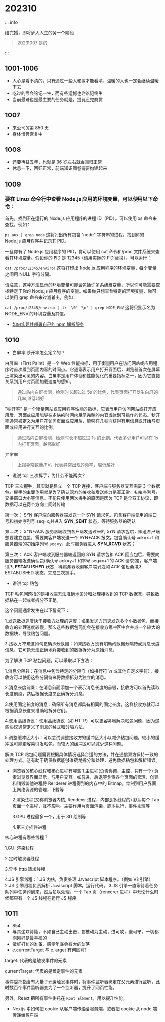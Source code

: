 # 202310

::: info

结完婚，即将步入人生的另一个阶段

> 20231007 是的

:::

## 1001-1006

- 人心是看不清的，只有通过一些人和事才能看清，温暖的人也一定会继续温暖下去
- 吃过的亏会铭记一生，而有些遗憾也会铭记终生
- 当前最难也是最主要的任务就是，提前还完商贷

## 1007

- 来公司的第 850 天
- 身体慢慢恢复中

## 1008

- 还要再拼五年，也就是 36 岁左右就会回归正常
- 休息一下，回归正常，前端知识图卷需要构建起来

## 1009

### 要在 Linux 命令行中查看 Node.js 应用的环境变量，可以使用以下命令：

首先，找到正在运行的 Node.js 应用程序的进程 ID（PID）。可以使用 ps 命令来查找，例如：

`ps aux | grep node`
这将列出所有包含 "node" 字符串的进程，找到你的 Node.js 应用程序并记录其 PID。

一旦你有了 Node.js 应用程序的 PID，你可以使用 cat 命令和/proc 文件系统来查看其环境变量。假设你的 PID 是 12345（请用实际的 PID 替换），可以运行：

`cat /proc/12345/environ`
这将打印出 Node.js 应用程序的环境变量，每个变量之间用 NULL 字符分隔。

请注意，这种方法显示的环境变量可能会包括许多系统级变量，所以你可能需要查找特定于你的 Node.js 应用程序的变量。如果你只想查看特定的环境变量，你可以使用 grep 命令来过滤输出，例如：

`cat /proc/12345/environ | tr '\0' '\n' | grep NODE_ENV`
这将只显示名为 NODE_ENV 的环境变量及其值。

- [如何实现并部署自己的 npm 解析服务](https://mp.weixin.qq.com/s/ak1J3XALUIpV1Y_doW6Leg)

## 1010

- 白屏率 秒开率怎么定义的？

白屏率（First Paint）是一个 Web 性能指标，用于衡量用户在访问网站或应用程序时首次看到页面内容的时间点。它通常表示用户打开页面后，浏览器首次在屏幕上渲染出可见的内容。白屏率是用户体验和性能优化的重要指标之一，因为它直接关系到用户对页面加载速度的感知。

> 通过站内白屏检测，检测时长超过过 5s 的比例，代表页面打开发生白屏的几率,越低越好

"秒开率" 是一个衡量网站或应用程序性能的指标，它表示用户访问网站或打开应用后，页面或应用能够在多快的时间内展示完整的内容或达到可操作的状态。秒开率通常被定义为用户在访问页面或应用后，能够在几秒内获得有用信息或开始与页面或应用进行交互的比例。

> 通过站内白屏检测，检测时长不超过过 1s 的比例，代表多少用户可以在 1s 内打开页面，越高越好

异常率

> 上报异常数量/PV，代表异常出现的频率，越低越好

- 说说 tcp 三次挥手，为什么不能两次？

TCP 三次握手，其实就是建立一个 TCP 连接，客户端与服务器交互需要 3 个数据包。握手的主要作用就是为了确认双方的接收和发送能力是否正常，初始序列号，交换窗口大小等信息。不能只使用两次挥手的原因是因为 TCP 是全双工协议，即数据可以在两个方向上同时传输

第一次： SYN 客户端向服务器端发送一个 SYN 请求包，包含客户端使用的端口号和初始序列号 seq=x,并进入 **SYN_SENT** 状态，等待服务器的确认

第二次： SYN+ACK 服务器端收到客户端发送过来的 SYN 请求包后，知道客户端想要建立连接，需要向客户端发送一个 SYN+ACK 报文，包含确认号 ack=x+1 和服务器端的初始序列号 seq=y，此时服务器进入 **SYN_RCVD** 状态；

第三次： ACK 客户端收到服务器端返回的 SYN 请求包和 ACK 回应包后，需要向服务器端发送确认包(确认号 ack=y+1 和序号 seq=x+1 的 ACK 请求包)，客户端进入 **ESTABLISHED** 状态。待服务器收到客户端发送的 ACK 包也会进入 ESTABLISHED 状态，完成三次握手。

- 讲讲 tcp 粘包

TCP 粘包问题指的是接收端无法准确地区分和处理接收到的 TCP 数据流，导致数据粘在一起或者拆分不正确。

这个问题通常发生在以下情况下：

1.发送数据速度快于接收方处理的速度：如果发送方迅速发送多个小数据包，而接收方的处理速度较慢，那么这些数据包可能会在接收方缓冲区中合并成一个较大的数据块，导致粘包问题。

2.接收方不知道如何正确拆分数据：如果接收方没有明确的数据分隔符或消息长度信息，它可能无法正确地将接收到的数据拆分为原始消息。

为了解决 TCP 粘包问题，可以采取以下方法：

1.消息分隔符：在消息中包含特定的分隔符（如换行符 \n 或其他自定义字符），接收方可以使用这些分隔符来将数据拆分为独立的消息。

2.消息长度前缀：在消息前面添加一个表示消息长度的前缀，接收方可以首先读取长度前缀，然后根据长度来正确拆分消息。

3.使用固定长度的消息：确保所有消息都具有相同的固定长度，这样接收方就可以根据消息长度来准确地拆分它们。

4.使用高级协议：使用高级协议（如 HTTP）可以更容易地解决粘包问题，因为这些协议通常定义了消息的格式和分隔方法。

5.调整缓冲区大小：可以尝试调整接收方的缓冲区大小以减少粘包问题。较小的缓冲区可能更容易引发粘包，而较大的缓冲区可以减少这种问题。

解决 TCP 粘包问题需要根据具体情况选择合适的方法，并在通信双方保持一致的处理方式。这有助于确保数据能够准确地拆分和处理，避免数据粘包和解析错误。

- 浏览器的核心线程和核心进程有哪些 1.主进程(负责协调、主控，只有一个) 负责浏览器界面显示，与用户交互。如前进，后退等负责各个页面的管理，创建和销毁其他进程将 Renderer 进程得到的内存中的 Bitmap，绘制到用户界面上网络资源的管理，下载等

  2.渲染进程(又称浏览器内核, Renderer 进程，内部是多线程的) 默认每个 Tab 页面一个进程，互不影响。主要作用为页面渲染，脚本执行，事件处理等

  3.GPU 进程最多一个，用于 3D 绘制等

  4.第三方插件进程

核心进程有哪些线程？

1.GUI 渲染线程

2.定时触发器线程

3.异步 http 请求线程

4.JS 引擎线程：1.JS 内核，负责处理 Javascript 脚本程序。（例如 V8 引擎） 2.JS 引擎线程负责解析 Javascript 脚本，运行代码。 3.JS 引擎一直等待着任务队列中任务的到来，然后加以处理，一个 Tab 页（renderer 进程）中无论什么时候都只有一个 JS 线程在运行 JS 程序

## 1011

- 854
- 与其坐以待毙，不如自己主动出击，变被动为主动，进可攻，退可守，一切都刚刚好是最幸福的
- 做好打仗的准备，感觉年底会有大的动荡
- e.currentTarget 与 e.target 有何区别?

target: 代表的是触发事件的元素

currentTarget: 代表的是绑定事件的元素

事件委托指当有大量子元素触发事件时，将事件监听器绑定在父元素进行监听，此时数百个事件监听器变为了一个监听器，提升了网页性能。

另外，React 把所有事件委托在 `Root Element`，用以提升性能。

- Nextjs 中如何把 cookie 从客户端传递给服务端，或者把 cookie 从 node 端传递给客户端
